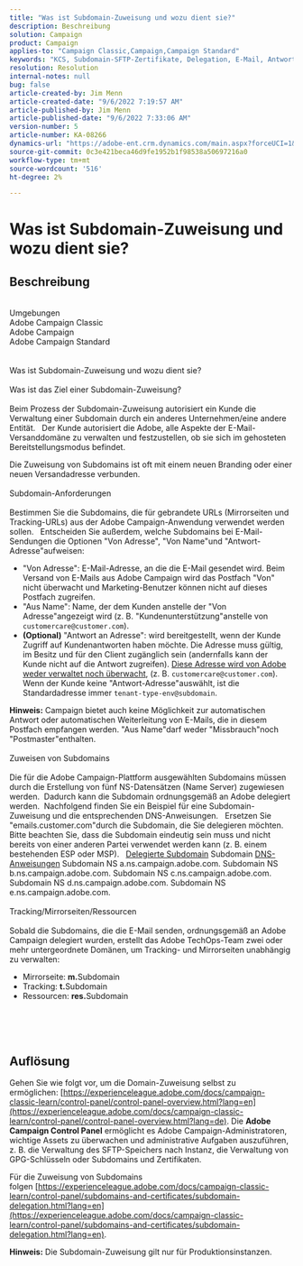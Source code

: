 ```yaml
---
title: "Was ist Subdomain-Zuweisung und wozu dient sie?"
description: Beschreibung
solution: Campaign
product: Campaign
applies-to: "Campaign Classic,Campaign,Campaign Standard"
keywords: "KCS, Subdomain-SFTP-Zertifikate, Delegation, E-Mail, Antwort, Kampagne"
resolution: Resolution
internal-notes: null
bug: false
article-created-by: Jim Menn
article-created-date: "9/6/2022 7:19:57 AM"
article-published-by: Jim Menn
article-published-date: "9/6/2022 7:33:06 AM"
version-number: 5
article-number: KA-08266
dynamics-url: "https://adobe-ent.crm.dynamics.com/main.aspx?forceUCI=1&pagetype=entityrecord&etn=knowledgearticle&id=79387f4d-b42d-ed11-9db1-0022480866ad"
source-git-commit: 0c3e421beca46d9fe1952b1f98538a50697216a0
workflow-type: tm+mt
source-wordcount: '516'
ht-degree: 2%

---
```


# Was ist Subdomain-Zuweisung und wozu dient sie?

## Beschreibung

<br>Umgebungen
<br>Adobe Campaign Classic
<br>Adobe Campaign
<br>Adobe Campaign Standard<br><br>
<br>Was ist Subdomain-Zuweisung und wozu dient sie?<br><br>Was ist das Ziel einer Subdomain-Zuweisung?<br><br>
Beim Prozess der Subdomain-Zuweisung autorisiert ein Kunde die Verwaltung einer Subdomain durch ein anderes Unternehmen/eine andere Entität.  
Der Kunde autorisiert die Adobe, alle Aspekte der E-Mail-Versanddomäne zu verwalten und festzustellen, ob sie sich im gehosteten Bereitstellungsmodus befindet.

Die Zuweisung von Subdomains ist oft mit einem neuen Branding oder einer neuen Versandadresse verbunden.
<br><br>Subdomain-Anforderungen<br><br>
Bestimmen Sie die Subdomains, die für gebrandete URLs (Mirrorseiten und Tracking-URLs) aus der Adobe Campaign-Anwendung verwendet werden sollen.  
Entscheiden Sie außerdem, welche Subdomains bei E-Mail-Sendungen die Optionen &quot;Von Adresse&quot;, &quot;Von Name&quot;und &quot;Antwort-Adresse&quot;aufweisen:

- &quot;Von Adresse&quot;: E-Mail-Adresse, an die die E-Mail gesendet wird. Beim Versand von E-Mails aus Adobe Campaign wird das Postfach &quot;Von&quot; nicht überwacht und Marketing-Benutzer können nicht auf dieses Postfach zugreifen.
- &quot;Aus Name&quot;: Name, der dem Kunden anstelle der &quot;Von Adresse&quot;angezeigt wird (z. B. &quot;Kundenunterstützung&quot;anstelle von `customercare@customer.com`).
- <b>(Optional)</b> &quot;Antwort an Adresse&quot;: wird bereitgestellt, wenn der Kunde Zugriff auf Kundenantworten haben möchte. Die Adresse muss gültig, im Besitz und für den Client zugänglich sein (andernfalls kann der Kunde nicht auf die Antwort zugreifen). <u>Diese Adresse wird von Adobe weder verwaltet noch überwacht</u>, (z. B. `customercare@customer.com`). Wenn der Kunde keine &quot;Antwort-Adresse&quot;auswählt, ist die Standardadresse immer `tenant-type-env@subdomain`.


<b>Hinweis:</b> Campaign bietet auch keine Möglichkeit zur automatischen Antwort oder automatischen Weiterleitung von E-Mails, die in diesem Postfach empfangen werden. &quot;Aus Name&quot;darf weder &quot;Missbrauch&quot;noch &quot;Postmaster&quot;enthalten.
<br><br>Zuweisen von Subdomains<br><br>
Die für die Adobe Campaign-Plattform ausgewählten Subdomains müssen durch die Erstellung von fünf NS-Datensätzen (Name Server) zugewiesen werden. 
Dadurch kann die Subdomain ordnungsgemäß an Adobe delegiert werden.  Nachfolgend finden Sie ein Beispiel für eine Subdomain-Zuweisung und die entsprechenden DNS-Anweisungen.  
Ersetzen Sie &quot;emails.customer.com&quot;durch die Subdomain, die Sie delegieren möchten.  
Bitte beachten Sie, dass die Subdomain eindeutig sein muss und nicht bereits von einer anderen Partei verwendet werden kann (z. B. einem bestehenden ESP oder MSP).
 
<u>Delegierte Subdomain</u>
Subdomain
<u>DNS-Anweisungen</u>
Subdomain NS a.ns.campaign.adobe.com.
Subdomain NS b.ns.campaign.adobe.com.
Subdomain NS c.ns.campaign.adobe.com.
Subdomain NS d.ns.campaign.adobe.com.
Subdomain NS e.ns.campaign.adobe.com.
<br><br>Tracking/Mirrorseiten/Ressourcen<br><br>
Sobald die Subdomains, die die E-Mail senden, ordnungsgemäß an Adobe Campaign delegiert wurden, erstellt das Adobe TechOps-Team zwei oder mehr untergeordnete Domänen, um Tracking- und Mirrorseiten unabhängig zu verwalten:

- Mirrorseite: <b>m.</b>Subdomain
- Tracking: <b>t.</b>Subdomain
- Ressourcen: <b>res.</b>Subdomain

<br><br> <br>

## Auflösung


Gehen Sie wie folgt vor, um die Domain-Zuweisung selbst zu ermöglichen: [https://experienceleague.adobe.com/docs/campaign-classic-learn/control-panel/control-panel-overview.html?lang=en](https://experienceleague.adobe.com/docs/campaign-classic-learn/control-panel/control-panel-overview.html?lang=de).
Die <b>Adobe Campaign Control Panel</b> ermöglicht es Adobe Campaign-Administratoren, wichtige Assets zu überwachen und administrative Aufgaben auszuführen, z. B. die Verwaltung des SFTP-Speichers nach Instanz, die Verwaltung von GPG-Schlüsseln oder Subdomains und Zertifikaten.

Für die Zuweisung von Subdomains folgen [https://experienceleague.adobe.com/docs/campaign-classic-learn/control-panel/subdomains-and-certificates/subdomain-delegation.html?lang=en](https://experienceleague.adobe.com/docs/campaign-classic-learn/control-panel/subdomains-and-certificates/subdomain-delegation.html?lang=en).

<b>Hinweis:</b> Die Subdomain-Zuweisung gilt nur für Produktionsinstanzen.
